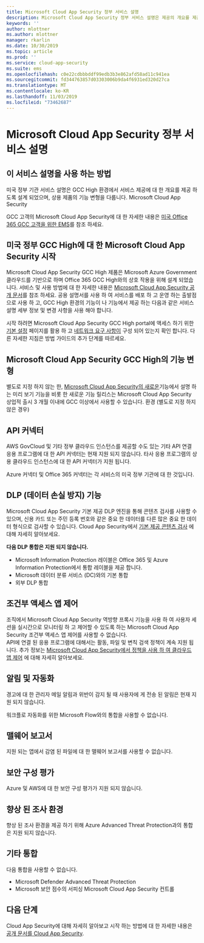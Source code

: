 ```yaml
---
title: Microsoft Cloud App Security 정부 서비스 설명
description: Microsoft Cloud App Security 정부 서비스 설명은 제공의 개요를 제공 하도록 설계 되었습니다.
keywords: ''
author: mlottner
ms.author: mlottner
manager: rkarlin
ms.date: 10/30/2019
ms.topic: article
ms.prod: ''
ms.service: cloud-app-security
ms.suite: ems
ms.openlocfilehash: c0e22cdbbbddf99edb3b3e862afd58ad11c941ea
ms.sourcegitcommit: fd344763857d03303006b9da4f6931ed320d27ca
ms.translationtype: MT
ms.contentlocale: ko-KR
ms.lasthandoff: 11/03/2019
ms.locfileid: "73462687"
---
```

# <a name="microsoft-cloud-app-security-government-service-description"></a>Microsoft Cloud App Security 정부 서비스 설명

## <a name="how-to-use-this-service-description"></a>이 서비스 설명을 사용 하는 방법 
미국 정부 기관 서비스 설명은 GCC High 환경에서 서비스 제공에 대 한 개요를 제공 하도록 설계 되었으며, 상용 제품의 기능 변형을 다룹니다. Microsoft Cloud App Security 

GCC 고객의 Microsoft Cloud App Security에 대 한 자세한 내용은 [미국 Office 365 GCC 고객을 위한 EMS](https://docs.microsoft.com/enterprise-mobility-security/solutions/ems-govt-service-description#ems-for-us-office-365-gcc-customers)를 참조 하세요.   

## <a name="getting-started-with-microsoft-cloud-app-security-for-us-government-gcc-high"></a>미국 정부 GCC High에 대 한 Microsoft Cloud App Security 시작 
Microsoft Cloud App Security GCC High 제품은 Microsoft Azure Government 클라우드를 기반으로 하며 Office 365 GCC High와의 상호 작용을 위해 설계 되었습니다. 서비스 및 사용 방법에 대 한 자세한 내용은 [Microsoft Cloud App Security 공개 문서](https://docs.microsoft.com/cloud-app-security/)를 참조 하세요. 공용 설명서를 사용 하 여 서비스를 배포 하 고 운영 하는 출발점으로 사용 하 고, GCC High 환경의 기능이 나 기능에서 제공 하는 다음과 같은 서비스 설명 세부 정보 및 변경 사항을 사용 해야 합니다.

시작 하려면 Microsoft Cloud App Security GCC High portal에 액세스 하기 위한 [기본 설정](https:/docs.microsoft.com/cloud-app-security/general-setup) 페이지를 활용 하 고 [네트워크 요구 사항이](https://docs.microsoft.com/cloud-app-security/network-requirements) 구성 되어 있는지 확인 합니다. 다른 자세한 지침은 방법 가이드의 추가 단계를 따르세요. 

## <a name="feature-variations-in-microsoft-cloud-app-security-gcc-high"></a>Microsoft Cloud App Security GCC High의 기능 변형 
별도로 지정 하지 않는 한, [Microsoft Cloud App Security의 새로운](https://docs.microsoft.com/cloud-app-security/release-notes)기능에서 설명 하는 미리 보기 기능을 비롯 한 새로운 기능 릴리스는 Microsoft Cloud App Security 상업적 출시 3 개월 이내에 GCC 이상에서 사용할 수 있습니다. 환경 (별도로 지정 하지 않은 경우) 

## <a name="api-connector"></a>API 커넥터 

AWS GovCloud 및 기타 정부 클라우드 인스턴스를 제공할 수도 있는 기타 API 연결 응용 프로그램에 대 한 API 커넥터는 현재 지원 되지 않습니다. 타사 응용 프로그램의 상용 클라우드 인스턴스에 대 한 API 커넥터가 지원 됩니다. 
 
Azure 커넥터 및 Office 365 커넥터는 각 서비스의 미국 정부 기관에 대 한 것입니다. 

## <a name="data-loss-prevention-dlp-features"></a>DLP (데이터 손실 방지) 기능  
Microsoft Cloud App Security 기본 제공 DLP 엔진을 통해 콘텐츠 검사를 사용할 수 있으며, 신용 카드 또는 주민 등록 번호와 같은 중요 한 데이터를 다른 많은 중요 한 데이터 형식으로 검사할 수 있습니다. Cloud App Security에서 [기본 제공 콘텐츠 검사](https://docs.microsoft.com/cloud-app-security/content-inspection-built-in) 에 대해 자세히 알아보세요.  

**다음 DLP 통합은 지원 되지 않습니다.** 
- Microsoft Information Protection 레이블은 Office 365 및 Azure Information Protection에서 통합 레이블을 제공 합니다.  
- Microsoft 데이터 분류 서비스 (DC)와의 기본 통합
- 외부 DLP 통합  

## <a name="conditional-access-app-control"></a>조건부 액세스 앱 제어  
조직에서 Microsoft Cloud App Security 역방향 프록시 기능을 사용 하 여 사용자 세션을 실시간으로 모니터링 하 고 제어할 수 있도록 하는 Microsoft Cloud App Security 조건부 액세스 앱 제어를 사용할 수 없습니다.   
API에 연결 된 응용 프로그램에 대해서는 활동, 파일 및 변칙 검색 정책이 계속 지원 됩니다. 추가 정보는 [Microsoft Cloud App Security에서 정책을 사용 하 여 클라우드 앱 제어](https://docs.microsoft.com/cloud-app-security/control-cloud-apps-with-policies) 에 대해 자세히 알아보세요.   

## <a name="notifications-and-automation"></a>알림 및 자동화  
경고에 대 한 관리자 메일 알림과 위반이 감지 될 때 사용자에 게 전송 된 알림은 현재 지원 되지 않습니다.   

워크플로 자동화를 위한 Microsoft Flow와의 통합을 사용할 수 없습니다.

## <a name="malware-reports"></a>맬웨어 보고서 
지원 되는 앱에서 감염 된 파일에 대 한 맬웨어 보고서를 사용할 수 없습니다.  

## <a name="security-configuration-assessments"></a>보안 구성 평가 
Azure 및 AWS에 대 한 보안 구성 평가가 지원 되지 않습니다.  

## <a name="enhanced-investigation-experience"></a>향상 된 조사 환경 
향상 된 조사 환경을 제공 하기 위해 Azure Advanced Threat Protection과의 통합은 지원 되지 않습니다.  

## <a name="other-integrations"></a>기타 통합 

다음 통합을 사용할 수 없습니다.  
- Microsoft Defender Advanced Threat Protection 
- Microsoft 보안 점수의 서피싱 Microsoft Cloud App Security 컨트롤 

## <a name="next-steps"></a>다음 단계
Cloud App Security에 대해 자세히 알아보고 시작 하는 방법에 대 한 자세한 내용은 [공개 문서를 Cloud App Security](https://docs.microsoft.com/cloud-app-security/).